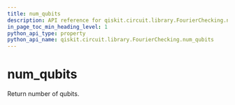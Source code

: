 ```yaml
---
title: num_qubits
description: API reference for qiskit.circuit.library.FourierChecking.num_qubits
in_page_toc_min_heading_level: 1
python_api_type: property
python_api_name: qiskit.circuit.library.FourierChecking.num_qubits
---
```


# num\_qubits

Return number of qubits.

